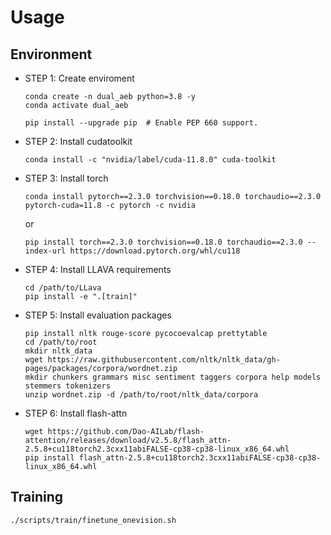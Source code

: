 # Usage

## Environment

- STEP 1: Create enviroment
    ```
    conda create -n dual_aeb python=3.8 -y
    conda activate dual_aeb

    pip install --upgrade pip  # Enable PEP 660 support.
    ```
- STEP 2: Install cudatoolkit

    ```
    conda install -c "nvidia/label/cuda-11.8.0" cuda-toolkit
    ```

- STEP 3: Install torch
    ```
    conda install pytorch==2.3.0 torchvision==0.18.0 torchaudio==2.3.0 pytorch-cuda=11.8 -c pytorch -c nvidia
    ```
    or
    ```
    pip install torch==2.3.0 torchvision==0.18.0 torchaudio==2.3.0 --index-url https://download.pytorch.org/whl/cu118
    ```

- STEP 4: Install LLAVA requirements

    ```
    cd /path/to/LLava
    pip install -e ".[train]"
    ```

- STEP 5: Install evaluation packages

    ```
    pip install nltk rouge-score pycocoevalcap prettytable
    cd /path/to/root
    mkdir nltk_data
    wget https://raw.githubusercontent.com/nltk/nltk_data/gh-pages/packages/corpora/wordnet.zip
    mkdir chunkers grammars misc sentiment taggers corpora help models stemmers tokenizers
    unzip wordnet.zip -d /path/to/root/nltk_data/corpora
    ```

- STEP 6: Install flash-attn

    ```
    wget https://github.com/Dao-AILab/flash-attention/releases/download/v2.5.8/flash_attn-2.5.8+cu118torch2.3cxx11abiFALSE-cp38-cp38-linux_x86_64.whl
    pip install flash_attn-2.5.8+cu118torch2.3cxx11abiFALSE-cp38-cp38-linux_x86_64.whl
    ```

## Training

```
./scripts/train/finetune_onevision.sh
```